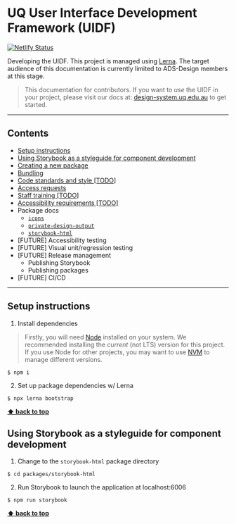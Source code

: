 # UQ User Interface Development Framework (UIDF)

[![Netlify Status](https://api.netlify.com/api/v1/badges/bf36e9d5-9887-4be6-bb76-705d8e27453d/deploy-status)](https://app.netlify.com/sites/eager-engelbart-6dcb4a/deploys)

Developing the UIDF. This project is managed using
[Lerna](https://github.com/lerna/lerna). The target audience of this
documentation is currently limited to ADS-Design members at this stage.

> This documentation for contributors. If you want to *use* the UIDF in your
> project, please visit our docs at:
> [design-system.uq.edu.au](https://design-system.uq.edu.au) to get started.

---

## Contents

- [Setup instructions](#setup-instructions)
- [Using Storybook as a styleguide for component development](#using-storybook-as-a-styleguide-for-component-development)
- [Creating a new package](./docs/create-a-package.md)
- [Bundling](./docs/bundling.md)
- [Code standards and style [TODO]](./docs/standards/standards.md)
- [Access requests](./docs/access-request.md)
- [Staff training [TODO]](./docs/training/training.md)
- [Accessibility requirements [TODO]](./docs/accessibility.md)
- Package docs
  - [`icons`](./packages/icon/MAINTENANCE.md)
  - [`private-design-output`](./packages/private-design-output#readme)
  - [`storybook-html`](./packages/storybook-html#readme)
- [FUTURE] Accessibility testing
- [FUTURE] Visual unit/regression testing
- [FUTURE] Release management
  - Publishing Storybook
  - Publishing packages
- [FUTURE] CI/CD

---

## Setup instructions

1. Install dependencies

> Firstly, you will need [Node](https://nodejs.org/en/) installed on your
> system. We recommended installing the _current_ (not LTS) version for this
> project. If you use Node for other projects, you may want to use
> [NVM](https://github.com/nvm-sh/nvm) to manage different versions.

```shell
$ npm i
```

2. Set up package dependencies w/ Lerna

```shell
$ npx lerna bootstrap
```

**[⬆ back to top](#contents)**

## Using Storybook as a styleguide for component development

1. Change to the `storybook-html` package directory
```shell
$ cd packages/storybook-html
```
2. Run Storybook to launch the application at localhost:6006
```shell
$ npm run storybook
```

**[⬆ back to top](#contents)**
